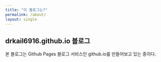 ```yaml
---
title: "이 블로그는?"
permalink: /about/
layout: single
---
```


## drkail6916.github.io 블로그

본 블로그는 Github Pages 블로그 서비스인 github.io를 만들어보고 있는 중이다.
